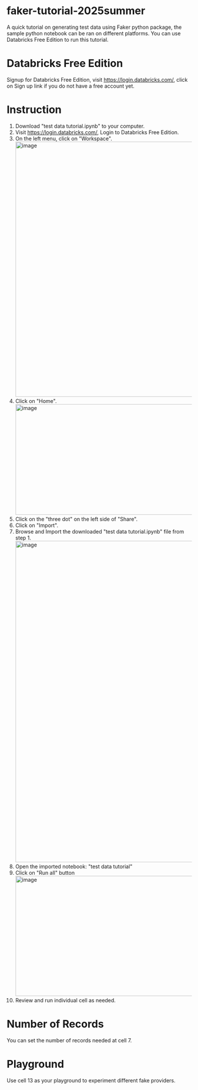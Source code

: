 # faker-tutorial-2025summer
A quick tutorial on generating test data using Faker python package, the sample python notebook can be ran on different platforms.  You can use Databricks Free Edition to run this tutorial.

# Databricks Free Edition
Signup for Databricks Free Edition, visit https://login.databricks.com/, click on Sign up link if you do not have a free account yet.   

# Instruction
1. Download "test data tutorial.ipynb" to your computer.
2. Visit https://login.databricks.com/, Login to Databricks Free Edition.
3. On the left menu, click on "Workspace".
   <img width="504" height="694" alt="image" src="https://github.com/user-attachments/assets/058654e6-a100-4dba-94b9-d93dd1738893" />
4. Click on "Home".
   <img width="1277" height="301" alt="image" src="https://github.com/user-attachments/assets/2ca140fe-98ae-4d95-8bd3-ead1299718fa" />
5. Click on the "three dot" on the left side of "Share".
6. Click on "Import".
7. Browse and Import the downloaded "test data tutorial.ipynb" file from step 1.
   <img width="1571" height="874" alt="image" src="https://github.com/user-attachments/assets/be18d113-d227-4f2e-bb44-6d036bbe98ea" />
8. Open the imported notebook: "test data tutorial"
9. Click on "Run all" button
   <img width="3814" height="327" alt="image" src="https://github.com/user-attachments/assets/1fdf1c41-1f45-4a20-8381-c2885b367adf" />
10. Review and run individual cell as needed.

# Number of Records
You can set the number of records needed at cell 7.

# Playground
Use cell 13 as your playground to experiment different fake providers.
